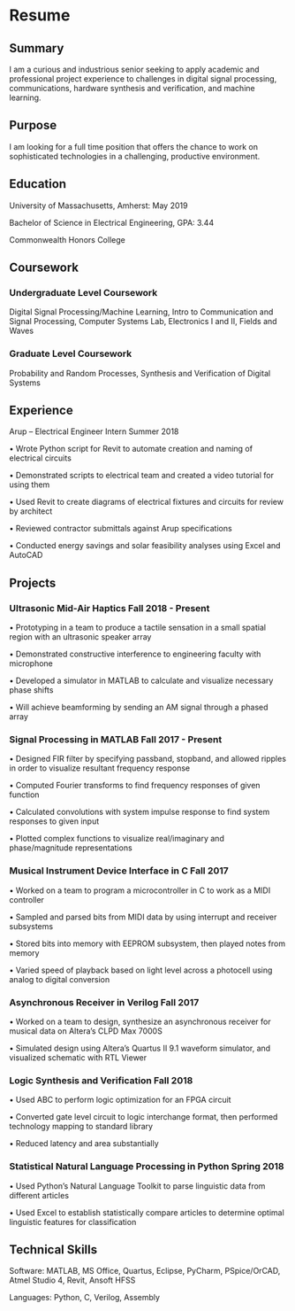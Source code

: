 # Resume
## Summary
I am a curious and industrious senior seeking to apply academic and professional project experience to challenges in digital signal processing, communications, hardware synthesis and verification, and machine learning.
## Purpose
I am looking for a full time position that offers the chance to work on sophisticated technologies in a challenging, productive environment.


## Education

University of Massachusetts, Amherst:	May 2019

Bachelor of Science in Electrical Engineering, GPA: 3.44

Commonwealth Honors College

## Coursework
### Undergraduate Level Coursework
Digital Signal Processing/Machine Learning, Intro to Communication and Signal Processing, Computer Systems Lab, Electronics I and II, Fields and Waves
### Graduate Level Coursework
Probability and Random Processes, Synthesis and Verification of Digital Systems

## Experience
Arup – Electrical Engineer Intern	Summer 2018

•	Wrote Python script for Revit to automate creation and naming of electrical circuits

•	Demonstrated scripts to electrical team and created a video tutorial for using them

•	Used Revit to create diagrams of electrical fixtures and circuits for review by architect

•	Reviewed contractor submittals against Arup specifications

•	Conducted energy savings and solar feasibility analyses using Excel and AutoCAD

## Projects
### Ultrasonic Mid-Air Haptics	Fall 2018 - Present
•	Prototyping in a team to produce a tactile sensation in a small spatial region with an ultrasonic speaker array

•	Demonstrated constructive interference to engineering faculty with microphone

•	Developed a simulator in MATLAB to calculate and visualize necessary phase shifts

•	Will achieve beamforming by sending an AM signal through a phased array

### Signal Processing in MATLAB	Fall 2017 - Present
•	Designed FIR filter by specifying passband, stopband, and allowed ripples in order to visualize resultant frequency response

•	Computed Fourier transforms to find frequency responses of given function

•	Calculated convolutions with system impulse response to find system responses to given input

•	Plotted complex functions to visualize real/imaginary and phase/magnitude representations

### Musical Instrument Device Interface in C	Fall 2017
•	Worked on a team to program a microcontroller in C to work as a MIDI controller

•	Sampled and parsed bits from MIDI data by using interrupt and receiver subsystems

•	Stored bits into memory with EEPROM subsystem, then played notes from memory

•	Varied speed of playback based on light level across a photocell using analog to digital conversion

### Asynchronous Receiver in Verilog	Fall 2017
•	Worked on a team to design, synthesize an asynchronous receiver for musical data on Altera’s CLPD Max 7000S

•	Simulated design using Altera’s Quartus II 9.1 waveform simulator, and visualized schematic with RTL Viewer

### Logic Synthesis and Verification	Fall 2018
•	Used ABC to perform logic optimization for an FPGA circuit

•	Converted gate level circuit to logic interchange format, then performed technology mapping to standard library

•	Reduced latency and area substantially

### Statistical Natural Language Processing in Python	Spring 2018
•	Used Python’s Natural Language Toolkit to parse linguistic data from different articles

•	Used Excel to establish statistically compare articles to determine optimal linguistic features for classification

## Technical Skills
Software:  MATLAB, MS Office, Quartus, Eclipse, PyCharm, PSpice/OrCAD, Atmel Studio 4, Revit, Ansoft HFSS

Languages: Python, C, Verilog, Assembly



